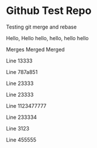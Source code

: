 # Github Test Repo
Testing git merge and rebase


Hello, Hello hello, hello, hello hello

Merges Merged Merged

Line 13333

Line 787a851

Line 23333

Line 23333

Line 1123477777

Line 233334

Line 3123

Line 455555

